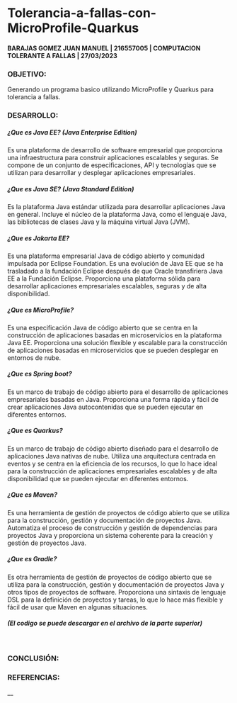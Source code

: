 # Tolerancia-a-fallas-con-MicroProfile-Quarkus
#### BARAJAS GOMEZ JUAN MANUEL | 216557005 | COMPUTACION TOLERANTE A FALLAS | 27/03/2023

### OBJETIVO:
Generando un programa basico utilizando MicroProfile y Quarkus para tolerancia a fallas.

### DESARROLLO:
##### ¿Que es Java EE? (Java Enterprise Edition) 
Es una plataforma de desarrollo de software empresarial que proporciona una infraestructura 
para construir aplicaciones escalables y seguras. Se compone de un conjunto de especificaciones, 
API y tecnologías que se utilizan para desarrollar y desplegar aplicaciones empresariales.

##### ¿Que es Java SE? (Java Standard Edition)
Es la plataforma Java estándar utilizada para desarrollar aplicaciones Java en general. 
Incluye el núcleo de la plataforma Java, como el lenguaje Java, las bibliotecas de clases 
Java y la máquina virtual Java (JVM).

##### ¿Que es Jakarta EE?
Es una plataforma empresarial Java de código abierto y comunidad impulsada por Eclipse Foundation. 
Es una evolución de Java EE que se ha trasladado a la fundación Eclipse después de que Oracle transfiriera 
Java EE a la Fundación Eclipse. Proporciona una plataforma sólida para desarrollar aplicaciones empresariales 
escalables, seguras y de alta disponibilidad.

##### ¿Que es MicroProfile?
Es una especificación Java de código abierto que se centra en la construcción de aplicaciones 
basadas en microservicios en la plataforma Java EE. Proporciona una solución flexible y escalable 
para la construcción de aplicaciones basadas en microservicios que se pueden desplegar en entornos de nube.

##### ¿Que es Spring boot?
Es un marco de trabajo de código abierto para el desarrollo de aplicaciones empresariales basadas 
en Java. Proporciona una forma rápida y fácil de crear aplicaciones Java autocontenidas que se pueden 
ejecutar en diferentes entornos.

##### ¿Que es Quarkus?
Es un marco de trabajo de código abierto diseñado para el desarrollo de aplicaciones Java nativas de nube. 
Utiliza una arquitectura centrada en eventos y se centra en la eficiencia de los recursos, lo que lo hace 
ideal para la construcción de aplicaciones empresariales escalables y de alta disponibilidad que se pueden ejecutar 
en diferentes entornos.

##### ¿Que es Maven?
Es una herramienta de gestión de proyectos de código abierto que se utiliza para la construcción, gestión 
y documentación de proyectos Java. Automatiza el proceso de construcción y gestión de dependencias para proyectos 
Java y proporciona un sistema coherente para la creación y gestión de proyectos Java.

##### ¿Que es Gradle?
Es otra herramienta de gestión de proyectos de código abierto que se utiliza para la construcción, gestión y 
documentación de proyectos Java y otros tipos de proyectos de software. Proporciona una sintaxis de lenguaje DSL 
para la definición de proyectos y tareas, lo que lo hace más flexible y fácil de usar que Maven en algunas situaciones.



##### _(El codigo se puede descargar en el archivo de la parte superior)_



```


```

### CONCLUSIÓN:


### REFERENCIAS:
__



